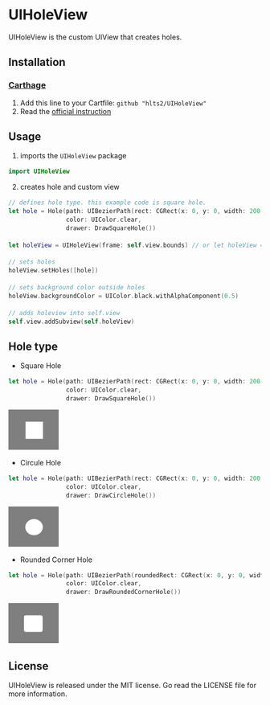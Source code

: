 # UIHoleView

UIHoleView is the custom UIView that creates holes.

## Installation

### [Carthage](https://github.com/Carthage/Carthage)

1. Add this line to your Cartfile: `github "hlts2/UIHoleView"`
2. Read the [official instruction](https://github.com/Carthage/Carthage#adding-frameworks-to-an-application)

## Usage

1. imports the `UIHoleView` package

```swift
import UIHoleView
```

2. creates hole and custom view

```swift
// defines hole type. this example code is square hole.
let hole = Hole(path: UIBezierPath(rect: CGRect(x: 0, y: 0, width: 200, height: 200)),
                color: UIColor.clear,
                drawer: DrawSquareHole())

let holeView = UIHoleView(frame: self.view.bounds) // or let holeView = UIHoleView(holes: [hole])

// sets holes
holeView.setHoles([hole])

// sets background color outside holes
holeView.backgroundColor = UIColor.black.withAlphaComponent(0.5)

// adds holeview into self.view
self.view.addSubview(self.holeView)
```

## Hole type

- Square Hole

```swift
let hole = Hole(path: UIBezierPath(rect: CGRect(x: 0, y: 0, width: 200, height: 200)),
                color: UIColor.clear,
                drawer: DrawSquareHole())
```

<img src="https://github.com/hlts2/UIHoleView/blob/master/images/sqare_hole.png" width="100" height="80" />


- Circule Hole

```swift
let hole = Hole(path: UIBezierPath(rect: CGRect(x: 0, y: 0, width: 200, height: 200)),
                color: UIColor.clear,
                drawer: DrawCircleHole())
```

<img src="https://github.com/hlts2/UIHoleView/blob/master/images/circule_hole.png" width="100" height="80" />

- Rounded Corner Hole

```swift
let hole = Hole(path: UIBezierPath(roundedRect: CGRect(x: 0, y: 0, width: 200, height: 200), cornerRadius: 10),
                color: UIColor.clear,
                drawer: DrawRoundedCornerHole())
```

<img src="https://github.com/hlts2/UIHoleView/blob/master/images/rounded_corner_hole.png" width="100" height="80" />

## License

UIHoleView is released under the MIT license. Go read the LICENSE file for more information.
